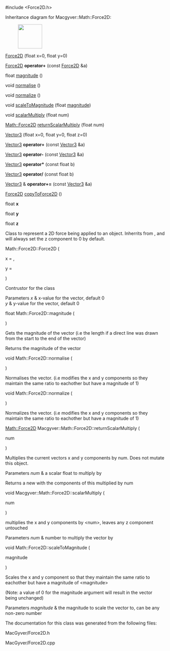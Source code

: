 <div id="class_macgyver_1_1_math_1_1_force2_d">

</div>

<span id="class_macgyver_1_1_math_1_1_force2_d"
label="class_macgyver_1_1_math_1_1_force2_d"></span>

\#include $<$Force2D.h$>$

Inheritance diagram for Macgyver::Math::Force2D:

<figure>
<div class="center">
<img src="class_macgyver_1_1_math_1_1_force2_d" style="height:2cm" />
</div>
</figure>

<div class="DoxyCompactItemize">

[Force2D](#class_macgyver_1_1_math_1_1_force2_d_a15710f24ad428db74ead3a373e86e175)
(float x=0, float y=0)

<span id="class_macgyver_1_1_math_1_1_force2_d_a9970cfb63631ba63290911f248fc2417"
label="class_macgyver_1_1_math_1_1_force2_d_a9970cfb63631ba63290911f248fc2417"></span>
[Force2D](#class_macgyver_1_1_math_1_1_force2_d) **operator+** (const
[Force2D](#class_macgyver_1_1_math_1_1_force2_d) &a)

float
[magnitude](#class_macgyver_1_1_math_1_1_force2_d_aa4842b5726dd497eb168ad91be6111ea)
()

void
[normalise](#class_macgyver_1_1_math_1_1_force2_d_aa060894629473f34159e97735cfb457c)
()

void
[normalize](#class_macgyver_1_1_math_1_1_force2_d_ab82a9250dd45109b9d1d6d714bbd1dff)
()

void
[scaleToMagnitude](#class_macgyver_1_1_math_1_1_force2_d_aa4b8fb91dd09c33145a4ec90f6acdc20)
(float
[magnitude](#class_macgyver_1_1_math_1_1_force2_d_aa4842b5726dd497eb168ad91be6111ea))

void
[scalarMultiply](#class_macgyver_1_1_math_1_1_force2_d_a5cdc9621ffb56d4cc2750fc6a2abc5e2)
(float num)

[Math::Force2D](#class_macgyver_1_1_math_1_1_force2_d)
[returnScalarMultiply](#class_macgyver_1_1_math_1_1_force2_d_aa8087e4599a852606436d556b6c4ab56)
(float num)

</div>

<div class="DoxyCompactItemize">

[Vector3](#class_macgyver_1_1_math_1_1_vector3_a61fb1b28cf667c8ef1a90bcd8b405b15)
(float x=0, float y=0, float z=0)

[Vector3](#class_macgyver_1_1_math_1_1_vector3) **operator+** (const
[Vector3](#class_macgyver_1_1_math_1_1_vector3) &a)

[Vector3](#class_macgyver_1_1_math_1_1_vector3) **operator-** (const
[Vector3](#class_macgyver_1_1_math_1_1_vector3) &a)

[Vector3](#class_macgyver_1_1_math_1_1_vector3) **operator$\ast$**
(const float b)

[Vector3](#class_macgyver_1_1_math_1_1_vector3) **operator/** (const
float b)

[Vector3](#class_macgyver_1_1_math_1_1_vector3) & **operator+=** (const
[Vector3](#class_macgyver_1_1_math_1_1_vector3) &a)

[Force2D](#class_macgyver_1_1_math_1_1_force2_d)
[copyToForce2D](#class_macgyver_1_1_math_1_1_vector3_a279e0d8f02439f19d6d75af18650f7a3)
()

</div>

<div class="DoxyCompactItemize">

float **x**

float **y**

float **z**

</div>

Class to represent a 2D force being applied to an object. Inherrits from
, and will always set the z component to 0 by default.

<span id="class_macgyver_1_1_math_1_1_force2_d_a15710f24ad428db74ead3a373e86e175"
label="class_macgyver_1_1_math_1_1_force2_d_a15710f24ad428db74ead3a373e86e175"></span>

Math::Force2D::Force2D (

<div class="DoxyParamCaption">

x = ,

y =

</div>

)

Contrustor for the class

<div class="DoxyParams">

Parameters *x* & x-value for the vector, default 0  
*y* & y-value for the vector, default 0  

</div>

<span id="class_macgyver_1_1_math_1_1_force2_d_aa4842b5726dd497eb168ad91be6111ea"
label="class_macgyver_1_1_math_1_1_force2_d_aa4842b5726dd497eb168ad91be6111ea"></span>

float Math::Force2D::magnitude (

<div class="DoxyParamCaption">

</div>

)

Gets the magnitude of the vector (i.e the length if a direct line was
drawn from the start to the end of the vector)

<div class="DoxyReturn">

Returns the magnitude of the vector

</div>

<span id="class_macgyver_1_1_math_1_1_force2_d_aa060894629473f34159e97735cfb457c"
label="class_macgyver_1_1_math_1_1_force2_d_aa060894629473f34159e97735cfb457c"></span>

void Math::Force2D::normalise (

<div class="DoxyParamCaption">

</div>

)

Normalises the vector. (i.e modifies the x and y components so they
maintain the same ratio to eachother but have a magnitude of 1)
<span id="class_macgyver_1_1_math_1_1_force2_d_ab82a9250dd45109b9d1d6d714bbd1dff"
label="class_macgyver_1_1_math_1_1_force2_d_ab82a9250dd45109b9d1d6d714bbd1dff"></span>

void Math::Force2D::normalize (

<div class="DoxyParamCaption">

</div>

)

Normalizes the vector. (i.e modifies the x and y components so they
maintain the same ratio to eachother but have a magnitude of 1)
<span id="class_macgyver_1_1_math_1_1_force2_d_aa8087e4599a852606436d556b6c4ab56"
label="class_macgyver_1_1_math_1_1_force2_d_aa8087e4599a852606436d556b6c4ab56"></span>

[Math::Force2D](#class_macgyver_1_1_math_1_1_force2_d)
Macgyver::Math::Force2D::returnScalarMultiply (

<div class="DoxyParamCaption">

num

</div>

)

Multiplies the current vectors x and y components by num. Does not
mutate this object.

<div class="DoxyParams">

Parameters *num* & a scalar float to multiply by  

</div>

<div class="DoxyReturn">

Returns a new with the components of this multiplied by num

</div>

<span id="class_macgyver_1_1_math_1_1_force2_d_a5cdc9621ffb56d4cc2750fc6a2abc5e2"
label="class_macgyver_1_1_math_1_1_force2_d_a5cdc9621ffb56d4cc2750fc6a2abc5e2"></span>

void Macgyver::Math::Force2D::scalarMultiply (

<div class="DoxyParamCaption">

num

</div>

)

multiplies the x and y components by $<$num$>$, leaves any z component
untouched

<div class="DoxyParams">

Parameters *num* & number to multiply the vector by  

</div>

<span id="class_macgyver_1_1_math_1_1_force2_d_aa4b8fb91dd09c33145a4ec90f6acdc20"
label="class_macgyver_1_1_math_1_1_force2_d_aa4b8fb91dd09c33145a4ec90f6acdc20"></span>

void Math::Force2D::scaleToMagnitude (

<div class="DoxyParamCaption">

magnitude

</div>

)

Scales the x and y component so that they maintain the same ratio to
eachother but have a magnitude of $<$magnitude$>$

(Note: a value of 0 for the magnitude argument will result in the vector
being unchanged)

<div class="DoxyParams">

Parameters *magnitude* & the magnitude to scale the vector to, can be
any non-zero number  

</div>

The documentation for this class was generated from the following files:

<div class="DoxyCompactItemize">

MacGyver/Force2D.h

MacGyver/Force2D.cpp

</div>
